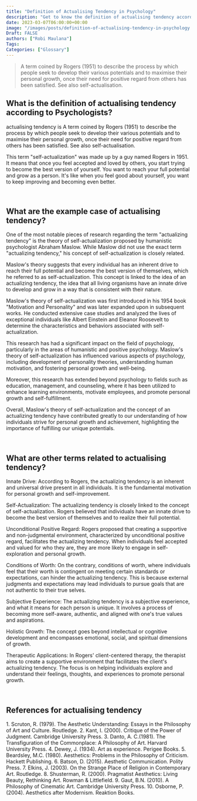```yaml
---
title: "Definition of Actualising Tendency in Psychology"
description: "Get to know the definition of actualising tendency according to psychologists."
date: 2023-03-07T06:00:00+00:00
image: "/images/posts/definition-of-actualising-tendency-in-psychology.jpg"
Draft: FALSE
authors: ["Robi Maulana"]
Tags: 
Categories: ["Glossary"]
---
```






> A term coined by Rogers (1951) to describe the process by which people seek to develop their various potentials and to maximise their personal growth, once their need for positive regard from others has been satisfied. See also self-actualisation.

## What is the definition of actualising tendency according to Psychologists?

actualising tendency is A term coined by Rogers (1951) to describe the process by which people seek to develop their various potentials and to maximise their personal growth, once their need for positive regard from others has been satisfied. See also self-actualisation.

This term "self-actualization" was made up by a guy named Rogers in 1951. It means that once you feel accepted and loved by others, you start trying to become the best version of yourself. You want to reach your full potential and grow as a person. It's like when you feel good about yourself, you want to keep improving and becoming even better.

 

## What are the example case of actualising tendency?

One of the most notable pieces of research regarding the term "actualizing tendency" is the theory of self-actualization proposed by humanistic psychologist Abraham Maslow. While Maslow did not use the exact term "actualizing tendency," his concept of self-actualization is closely related.

Maslow's theory suggests that every individual has an inherent drive to reach their full potential and become the best version of themselves, which he referred to as self-actualization. This concept is linked to the idea of an actualizing tendency, the idea that all living organisms have an innate drive to develop and grow in a way that is consistent with their nature.

Maslow's theory of self-actualization was first introduced in his 1954 book "Motivation and Personality" and was later expanded upon in subsequent works. He conducted extensive case studies and analyzed the lives of exceptional individuals like Albert Einstein and Eleanor Roosevelt to determine the characteristics and behaviors associated with self-actualization.

This research has had a significant impact on the field of psychology, particularly in the areas of humanistic and positive psychology. Maslow's theory of self-actualization has influenced various aspects of psychology, including development of personality theories, understanding human motivation, and fostering personal growth and well-being.

Moreover, this research has extended beyond psychology to fields such as education, management, and counseling, where it has been utilized to enhance learning environments, motivate employees, and promote personal growth and self-fulfillment.

Overall, Maslow's theory of self-actualization and the concept of an actualizing tendency have contributed greatly to our understanding of how individuals strive for personal growth and achievement, highlighting the importance of fulfilling our unique potentials.

 

## What are other terms related to actualising tendency?

Innate Drive: According to Rogers, the actualizing tendency is an inherent and universal drive present in all individuals. It is the fundamental motivation for personal growth and self-improvement.

Self-Actualization: The actualizing tendency is closely linked to the concept of self-actualization. Rogers believed that individuals have an innate drive to become the best version of themselves and to realize their full potential.

Unconditional Positive Regard: Rogers proposed that creating a supportive and non-judgmental environment, characterized by unconditional positive regard, facilitates the actualizing tendency. When individuals feel accepted and valued for who they are, they are more likely to engage in self-exploration and personal growth.

Conditions of Worth: On the contrary, conditions of worth, where individuals feel that their worth is contingent on meeting certain standards or expectations, can hinder the actualizing tendency. This is because external judgments and expectations may lead individuals to pursue goals that are not authentic to their true selves.

Subjective Experience: The actualizing tendency is a subjective experience, and what it means for each person is unique. It involves a process of becoming more self-aware, authentic, and aligned with one's true values and aspirations.

Holistic Growth: The concept goes beyond intellectual or cognitive development and encompasses emotional, social, and spiritual dimensions of growth.

Therapeutic Applications: In Rogers' client-centered therapy, the therapist aims to create a supportive environment that facilitates the client's actualizing tendency. The focus is on helping individuals explore and understand their feelings, thoughts, and experiences to promote personal growth.

 

## References for actualising tendency

1\. Scruton, R. (1979). The Aesthetic Understanding: Essays in the Philosophy of Art and Culture. Routledge. 2. Kant, I. (2000). Critique of the Power of Judgment. Cambridge University Press. 3. Danto, A. C.(1981). The Transfiguration of the Commonplace: A Philosophy of Art. Harvard University Press. 4. Dewey, J. (1934). Art as experience. Perigee Books. 5. Beardsley, M.C. (1980). Aesthetics: Problems in the Philosophy of Criticism. Hackett Publishing. 6. Batson, D. (2015). Aesthetic Communication. Polity Press. 7. Elkins, J. (2003). On the Strange Place of Religion in Contemporary Art. Routledge. 8. Shusterman, R. (2000). Pragmatist Aesthetics: Living Beauty, Rethinking Art. Rowman & Littlefield. 9. Gaut, B.N. (2010). A Philosophy of Cinematic Art. Cambridge University Press. 10. Osborne, P. (2004). Aesthetics after Modernism. Reaktion Books.
